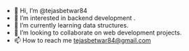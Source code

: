 - 👋 Hi, I’m @tejasbetwar84
- 👀 I’m interested in backend development .
- 🌱 I’m currently learning data structures.
- 💞️ I’m looking to collaborate on web development projects.
- 📫 How to reach me tejasbetwar84@gmail.com

<!---
tejasbetwar84/tejasbetwar84 is a ✨ special ✨ repository because its `README.md` (this file) appears on your GitHub profile.
You can click the Preview link to take a look at your changes.
--->
